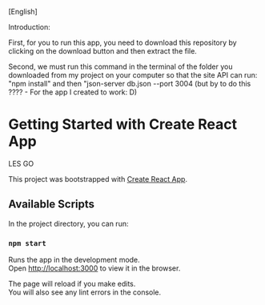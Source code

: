 [English]

Introduction:

First, for you to run this app, you need to download this repository by clicking on the download button and then extract the file.


Second, we must run this command in the terminal of the folder you downloaded from my project on your computer so that the site API can run: "npm install" and then "json-server db.json --port 3004 (but by to do this ???? - For the app I created to work: D)


# Getting Started with Create React App
LES GO

This project was bootstrapped with [Create React App](https://github.com/facebook/create-react-app).

## Available Scripts

In the project directory, you can run:

### `npm start`

Runs the app in the development mode.\
Open [http://localhost:3000](http://localhost:3000) to view it in the browser.

The page will reload if you make edits.\
You will also see any lint errors in the console.

